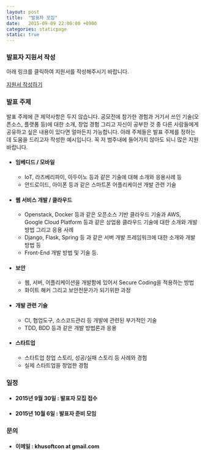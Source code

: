 ```yaml
---
layout: post
title:  "발표자 모집"
date:   2015-09-09 22:00:00 +0900
categories: staticpage
static: true
---
```


### 발표자 지원서 작성
아래 링크를 클릭하여 지원서를 작성해주시기 바랍니다.

<a href="http://goo.gl/forms/oWDtRoSLSo"> 지원서 작성하기 </a>

### 발표 주제
발표 주제에 큰 제약사항은 두지 않습니다. 공모전에 참가한 경험과 거기서 쓰인 기술(오픈소스, 플랫폼 등)에 대한 소개, 창업 경험 그리고 자신이 공부한 것 중 다른 사람들에게 공유하고 싶은
내용이 있다면 얼마든지 가능합니다. 아래 주제들은 발표 주제를 정하는데 도움을 드리고자 작성한 예시입니다. 꼭 저 범주내에 들어가지 않아도 되니 많은 지원 바랍니다.

* #### 임베디드 / 모바일
    * IoT, 라즈베리파이, 아두이노 등과 같은 기술에 대해 소개와 응용사례 등
    * 안드로이드, 아이폰 등과 같은 스마트폰 어플리케이션 개발 관련 기술
* ####  웹 서비스 개발 / 클라우드
    * Openstack, Docker 등과 같은 오픈소스 기반 클라우드 기술과 AWS, Google Cloud Platform 등과 같은 상업용 클라우드 기술에 대한 소개와 개발방법 그리고 응용 사례
    * Django, Flask, Spring 등 과 같은 서버 개발 프레임워크에 대한 소개와 개발 방법 등
    * Front-End 개발 방법 및 기술 등.
* ####  보안
    * 웹, 서버, 어플리케이션을 개발함에 있어서 Secure Coding을 적용하는 방법
    * 화이트 해커 그리고 보안전문가가 되기위한 과정
* ####  개발 관련 기술
    * CI, 협업도구, 소스코드관리 등 개발에 관련된 부가적인 기술
    * TDD, BDD 등과 같은 개발 방법론과 응용
* ####  스타트업
    * 스타트업 창업 스토리, 성공/실패 스토리 등 사례와 경험
    * 실제 스타트업을 창업한 경험


### 일정
* #### 2015년 9월 30일 : 발표자 모집 접수
* #### 2015년 10월 6일 : 발표자 준비 모임

### 문의
* #### 이메일 : khusoftcon at gmail.com
